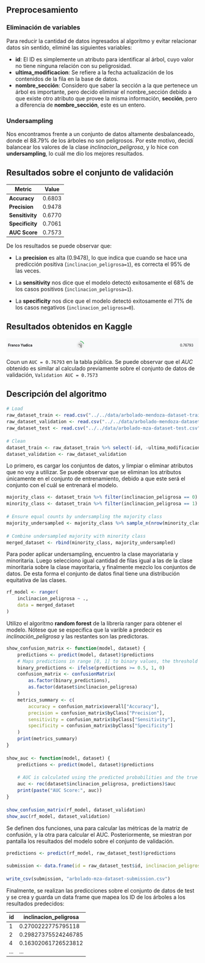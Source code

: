## Preprocesamiento

### Eliminación de variables

Para reducir la cantidad de datos ingresados al algoritmo y evitar relacionar datos sin sentido, eliminé las siguientes variables:

- **id**: El ID es simplemente un atributo para identificar al árbol, cuyo valor no tiene ninguna relación con su peligrosidad.
- **ultima_modificacion**: Se refiere a la fecha actualización de los contenidos de la fila en la base de datos.
- **nombre_sección**: Considero que saber la sección a la que pertenece un árbol es importante, pero decido eliminar el nombre_sección debido a que existe otro atributo que provee la misma información, **sección**, pero a diferencia de **nombre_sección**, este es un entero.

### Undersampling

Nos encontramos frente a un conjunto de datos altamente desbalanceado, donde el 88.79% de los árboles no son peligrosos. Por este motivo, decidí balancear los valores de la clase _inclinacion_peligrosa_, y lo hice con **undersampling**, lo cuál me dio los mejores resultados.

## Resultados sobre el conjunto de validación

| Metric          | Value  |
| --------------- | ------ |
| **Accuracy**    | 0.6803 |
| **Precision**   | 0.9478 |
| **Sensitivity** | 0.6770 |
| **Specificity** | 0.7061 |
| **AUC Score**   | 0.7573 |

De los resultados se puede observar que:

- La **precision** es alta (0.9478), lo que indica que cuando se hace una predicción positiva (`inclinacion_peligrosa=1`), es correcta el 95% de las veces.

- La **sensitivity** nos dice que el modelo detectó exitosamente el 68% de los casos positivos (`inclinacion_peligrosa=1`).

- La **specificity** nos dice que el modelo detectó exitosamente el 71% de los casos negativos (`inclinacion_peligrosa=0`).

## Resultados obtenidos en Kaggle

![](images/b/submission_results_public_leaderboard.png)

Coun un `AUC = 0.76793` en la tabla pública.
Se puede observar que el _AUC_ obtenido es similar al calculado previamente sobre el conjunto de datos de validación, `Validation AUC = 0.7573`

## Descripción del algoritmo

```r
# Load
raw_dataset_train <- read.csv("../../data/arbolado-mendoza-dataset-train.csv")
raw_dataset_validation <- read.csv("../../data/arbolado-mendoza-dataset-validation.csv")
raw_dataset_test <- read.csv("../../data/arbolado-mza-dataset-test.csv")

# Clean
dataset_train <- raw_dataset_train %>% select(-id, -ultima_modificacion, -nombre_seccion)
dataset_validation <- raw_dataset_validation
```

Lo primero, es cargar los conjuntos de datos, y limpiar o eliminar atributos que no voy a utilizar. Se puede observar que se eliminan los atributos únicamente en el conjunto de entrenamiento, debido a que este será el conjunto con el cuál se entrenará el modelo.

```r
majority_class <- dataset_train %>% filter(inclinacion_peligrosa == 0)
minority_class <- dataset_train %>% filter(inclinacion_peligrosa == 1)

# Ensure equal counts by undersampling the majority class
majority_undersampled <- majority_class %>% sample_n(nrow(minority_class))

# Combine undersampled majority with minority class
merged_dataset <- rbind(minority_class, majority_undersampled)
```

Para poder aplicar undersampling, encuentro la clase mayoriataria y minoritaria. Luego selecciono igual cantidad de filas igual a las de la clase minoritaria sobre la clase mayoritaria, y finalmente mezclo los conjuntos de datos. De esta forma el conjunto de datos final tiene una distribución equitativa de las clases.

```r
rf_model <- ranger(
    inclinacion_peligrosa ~ .,
    data = merged_dataset
)
```

Utilizo el algoritmo **random forest** de la librería ranger para obtener el modelo. Nótese que se especifica que la varible a predecir es _inclinación_peligrosa_ y las restantes son las predictoras.

```r
show_confusion_matrix <- function(model, dataset) {
    predictions <- predict(model, dataset)$predictions
    # Maps predictions in range [0, 1] to binary values, the threshold is 50%
    binary_predictions <- ifelse(predictions >= 0.5, 1, 0)
    confusion_matrix <- confusionMatrix(
        as.factor(binary_predictions),
        as.factor(dataset$inclinacion_peligrosa)
    )
    metrics_summary <- c(
        accuracy = confusion_matrix$overall["Accuracy"],
        precision = confusion_matrix$byClass["Precision"],
        sensitivity = confusion_matrix$byClass["Sensitivity"],
        specificity = confusion_matrix$byClass["Specificity"]
    )
    print(metrics_summary)
}

show_auc <- function(model, dataset) {
    predictions <- predict(model, dataset)$predictions

    # AUC is calculated using the predicted probabilities and the true labels
    auc <- roc(dataset$inclinacion_peligrosa, predictions)$auc
    print(paste("AUC Score:", auc))
}

show_confusion_matrix(rf_model, dataset_validation)
show_auc(rf_model, dataset_validation)
```

Se definen dos funciones, una para calcular las métricas de la matriz de confusión, y la otra para calcular el AUC.
Posteriormente, se miestran por pantalla los resultados del modelo sobre el conjunto de validación.

```R
predictions <- predict(rf_model, raw_dataset_test)$predictions

submission <- data.frame(id = raw_dataset_test$id, inclinacion_peligrosa = predictions)

write_csv(submission, "arbolado-mza-dataset-submission.csv")
```

Finalmente, se realizan las predicciones sobre el conjunto de datos de test y se crea y guarda un data frame que mapea los ID de los árboles a los resultados predecidos:

| id  | inclinacion_peligrosa |
| --- | --------------------- |
| 1   | 0.2700222775795118    |
| 2   | 0.29827375524246785   |
| 4   | 0.16302061726523812   |
| ... | ...                   |

